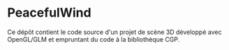 # PeacefulWind

Ce dépôt contient le code source d'un projet de scène 3D développé avec OpenGL/GLM et empruntant du code à la bibliothèque CGP.
